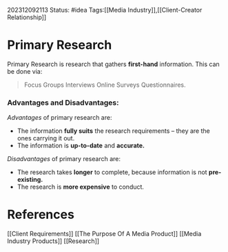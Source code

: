 202312092113
Status: #idea
Tags:[[Media Industry]],[[Client-Creator Relationship]]

# Primary Research

Primary Research is research that gathers **first-hand** information.
This can be done via:


> Focus Groups
> Interviews
> Online Surveys
> Questionnaires.

### Advantages and Disadvantages:

*Advantages* of primary research are:

- The information **fully suits** the research requirements – they are the ones carrying it out.
- The information is **up-to-date** and **accurate.**

*Disadvantages* of primary research are:

- The research takes **longer** to complete, because information is not **pre-existing.**
- The research is **more expensive** to conduct.


# **References**

[[Client Requirements]]
[[The Purpose Of A Media Product]]
[[Media Industry Products]]
[[Research]]